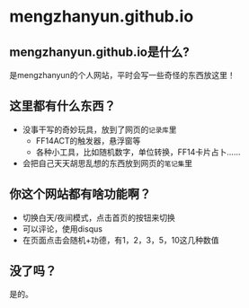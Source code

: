 # mengzhanyun.github.io

## mengzhanyun.github.io是什么?
是mengzhanyun的个人网站，平时会写一些奇怪的东西放这里！

## 这里都有什么东西？
* 没事干写的奇妙玩具，放到了网页的`记录库`里
    *  FF14ACT的触发器，悬浮窗等
    *  各种小工具，比如随机数字，单位转换，FF14卡片占卜……
* 会把自己天天胡思乱想的东西放到网页的`笔记集`里

## 你这个网站都有啥功能啊？
* 切换白天/夜间模式，点击首页的按钮来切换
* 可以评论，使用disqus
* 在页面点击会随机+功德，有1，2，3，5，10这几种数值

## 没了吗？
是的。
